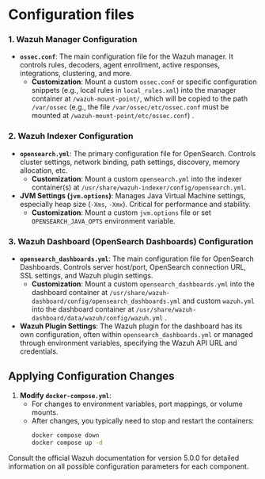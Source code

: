 # Configuration files

### 1. Wazuh Manager Configuration

* **`ossec.conf`**: The main configuration file for the Wazuh manager. It controls rules, decoders, agent enrollment, active responses, integrations, clustering, and more.
    * **Customization**: Mount a custom `ossec.conf` or specific configuration snippets (e.g., local rules in `local_rules.xml`) into the manager container at `/wazuh-mount-point/`, which will be copied to the path `/var/ossec` (e.g., the file `/var/ossec/etc/ossec.conf` must be mounted at `/wazuh-mount-point/etc/ossec.conf`) .

### 2. Wazuh Indexer Configuration

* **`opensearch.yml`**: The primary configuration file for OpenSearch. Controls cluster settings, network binding, path settings, discovery, memory allocation, etc.
    * **Customization**: Mount a custom `opensearch.yml` into the indexer container(s) at `/usr/share/wazuh-indexer/config/opensearch.yml`.
* **JVM Settings (`jvm.options`)**: Manages Java Virtual Machine settings, especially heap size (`-Xms`, `-Xmx`). Critical for performance and stability.
    * **Customization**: Mount a custom `jvm.options` file or set `OPENSEARCH_JAVA_OPTS` environment variable.

### 3. Wazuh Dashboard (OpenSearch Dashboards) Configuration

* **`opensearch_dashboards.yml`**: The main configuration file for OpenSearch Dashboards. Controls server host/port, OpenSearch connection URL, SSL settings, and Wazuh plugin settings.
    * **Customization**: Mount a custom `opensearch_dashboards.yml` into the dashboard container at `/usr/share/wazuh-dashboard/config/opensearch_dashboards.yml` and custom `wazuh.yml` into the dashboard container at `/usr/share/wazuh-dashboard/data/wazuh/config/wazuh.yml` .
* **Wazuh Plugin Settings**: The Wazuh plugin for the dashboard has its own configuration, often within `opensearch_dashboards.yml` or managed through environment variables, specifying the Wazuh API URL and credentials.

## Applying Configuration Changes

1.  **Modify `docker-compose.yml`**:
    * For changes to environment variables, port mappings, or volume mounts.
    * After changes, you typically need to stop and restart the containers:
        ```bash
        docker compose down
        docker compose up -d
        ```


Consult the official Wazuh documentation for version 5.0.0 for detailed information on all possible configuration parameters for each component.
